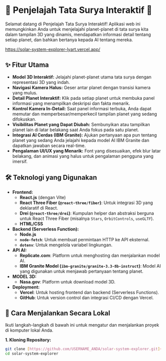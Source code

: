 # 🔭 Penjelajah Tata Surya Interaktif 🚀

Selamat datang di Penjelajah Tata Surya Interaktif! Aplikasi web ini memungkinkan Anda untuk menjelajahi planet-planet di tata surya kita dalam tampilan 3D yang dinamis, mendapatkan informasi detail tentang setiap planet, dan bahkan bertanya kepada AI tentang mereka.

https://solar-system-explorer-lyart.vercel.app/

## ✨ Fitur Utama

* **Model 3D Interaktif:** Jelajahi planet-planet utama tata surya dengan representasi 3D yang indah.
* **Navigasi Kamera Halus:** Geser antar planet dengan transisi kamera yang mulus.
* **Detail Planet Interaktif:** Klik pada setiap planet untuk membuka panel informasi yang menampilkan deskripsi dan fakta menarik.
* **Kontrol Kamera In-Detail:** Saat panel informasi terbuka, Anda dapat memutar dan memperbesar/memperkecil tampilan planet yang sedang difokuskan.
* **Visibilitas Planet yang Dapat Diubah:** Sembunyikan atau tampilkan planet lain di latar belakang saat Anda fokus pada satu planet.
* **Integrasi AI Cerdas (IBM Granite):** Ajukan pertanyaan apa pun tentang planet yang sedang Anda jelajahi kepada model AI IBM Granite dan dapatkan jawaban secara real-time.
* **Pengalaman UI/UX yang Menarik:** Font yang disesuaikan, efek blur latar belakang, dan animasi yang halus untuk pengalaman pengguna yang imersif.

## 🛠️ Teknologi yang Digunakan

* **Frontend:**
    * **React.js** (dengan Vite)
    * **React Three Fiber (`@react-three/fiber`)**: Untuk integrasi 3D yang deklaratif di React.
    * **Drei (`@react-three/drei`)**: Kumpulan helper dan abstraksi berguna untuk React Three Fiber (misalnya `Stars`, `OrbitControls`, `useGLTF`).
    * **HTML/CSS**
* **Backend (Serverless Function):**
    * **Node.js**
    * **`node-fetch`**: Untuk membuat permintaan HTTP ke API eksternal.
    * **`dotenv`**: Untuk mengelola variabel lingkungan.
* **API AI:**
    * **Replicate.com**: Platform untuk menghosting dan menjalankan model AI.
    * **IBM Granite Model (`ibm-granite/granite-3.3-8b-instruct`)**: Model AI yang digunakan untuk menjawab pertanyaan tentang planet.
* **MODEL 3D:**
    * **Nasa.gov**: Platform untuk download model 3D.
* **Deployment:**
    * **Vercel**: Untuk hosting frontend dan backend (Serverless Functions).
    * **GitHub**: Untuk version control dan integrasi CI/CD dengan Vercel.

## 🚀 Cara Menjalankan Secara Lokal

Ikuti langkah-langkah di bawah ini untuk mengatur dan menjalankan proyek di komputer lokal Anda.

**1. Kloning Repository:**

```bash
git clone [https://github.com/USERNAME_ANDA/solar-system-explorer.git](https://github.com/USERNAME_ANDA/solar-system-explorer.git)
cd solar-system-explorer
